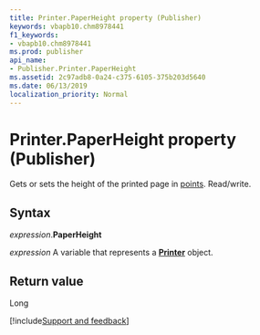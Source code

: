 ```yaml
---
title: Printer.PaperHeight property (Publisher)
keywords: vbapb10.chm8978441
f1_keywords:
- vbapb10.chm8978441
ms.prod: publisher
api_name:
- Publisher.Printer.PaperHeight
ms.assetid: 2c97adb8-0a24-c375-6105-375b203d5640
ms.date: 06/13/2019
localization_priority: Normal
---
```



# Printer.PaperHeight property (Publisher)

Gets or sets the height of the printed page in [points](../language/glossary/vbe-glossary.md#point). Read/write.


## Syntax

_expression_.**PaperHeight**

_expression_ A variable that represents a **[Printer](Publisher.Printer.md)** object.


## Return value

Long

[!include[Support and feedback](~/includes/feedback-boilerplate.md)]